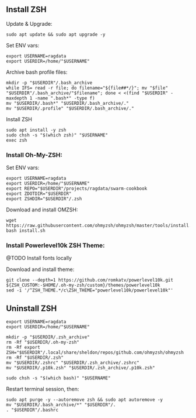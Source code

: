 ## Install ZSH

Update & Upgrade:

```shell
sudo apt update && sudo apt upgrade -y
```

Set ENV vars:

```shell
export USERNAME=ragdata
export USERDIR=/home/"$USERNAME"
```

Archive bash profile files:

```shell
mkdir -p "$USERDIR"/.bash_archive
while IFS= read -r file; do filename="${file##*/}"; mv "$file" "$USERDIR"/.bash_archive/"$filename"; done < <(find "$USERDIR" -maxdepth 1 -name ".bash*" -type f)
mv "$USERDIR/.bash*" "$USERDIR/.bash_archive/."
mv "$USERDIR/.profile" "$USERDIR/.bash_archive/."
```

Install ZSH

```shell
sudo apt install -y zsh
sudo chsh -s "$(which zsh)" "$USERNAME"
exec zsh
```

### Install Oh-My-ZSH:

Set ENV vars:

```shell
export USERNAME=ragdata
export USERDIR=/home/"$USERNAME"
export REPO="$USERDIR"/projects/ragdata/swarm-cookbook
export ZDOTDIR="$USERDIR"
export ZSHDIR="$USERDIR"/.zsh
```

Download and install OMZSH:

```shell
wget https://raw.githubusercontent.com/ohmyzsh/ohmyzsh/master/tools/install.sh
bash install.sh
```

### Install Powerlevel10k ZSH Theme:

@TODO Install fonts locally

Download and install theme:

```shell
git clone --depth=1 https://github.com/romkatv/powerlevel10k.git ${ZSH_CUSTOM:-$HOME/.oh-my-zsh/custom}/themes/powerlevel10k
sed -i '/^ZSH_THEME.*/c\ZSH_THEME="powerlevel10k/powerlevel10k"'
```

## Uninstall ZSH

```shell
export USERNAME=ragdata
export USERDIR=/home/"$USERNAME"
```

```shell
mkdir -p "$USERDIR/.zsh_archive"
rm -Rf "$USERDIR/.oh-my-zsh"
rm -Rf export ZSH="$USERDIR"/.local/share/sheldon/repos/github.com/ohmyzsh/ohmyzsh
rm -Rf "$USERDIR/.zsh"
mv "$USERDIR/.zshrc" "$USERDIR/.zsh_archive/.zshrc"
mv "$USERDIR/.p10k.zsh" "$USERDIR/.zsh_archive/.p10k.zsh"
```

```shell
sudo chsh -s "$(which bash)" "$USERNAME"
```

Restart terminal session, then:

```shell
sudo apt purge -y --autoremove zsh && sudo apt autoremove -y
mv "$USERDIR/.bash_archive/*" "$USERDIR"/.
. "$USERDIR"/.bashrc
```
